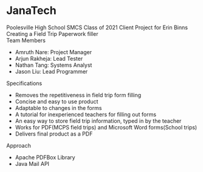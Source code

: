 # JanaTech

Poolesville High School SMCS Class of 2021 Client Project for Erin Binns  
Creating a Field Trip Paperwork filler   
Team Members  
* Amruth Nare: Project Manager  
* Arjun Rakheja: Lead Tester  
* Nathan Tang: Systems Analyst  
* Jason Liu: Lead Programmer  

Specifications  
* Removes the repetitiveness in field trip form filling  
* Concise and easy to use product  
* Adaptable to changes in the forms  
* A tutorial for inexperienced teachers for filling out forms  
* An easy way to store field trip information, typed in by the teacher  
* Works for PDF(MCPS field trips) and Microsoft Word forms(School trips)  
* Delivers final product as a PDF  
	
Approach
* Apache PDFBox Library 
* Java Mail API 
 
